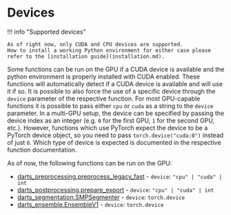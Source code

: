# Devices

!!! info "Supported devices"

    As of right now, only CUDA and CPU devices are supported.
    How to install a working Python environment for either case please refer to the [installation guide](installation.md).

Some functions can be run on the GPU if a CUDA device is available and the python environment is properly installed with CUDA enabled.
These functions will automatically detect if a CUDA device is available and will use it if so.
It is possible to also force the use of a specific device through the `device` parameter of the respective function.
For most GPU-capable functions it is possible to pass either `cpu` or `cuda` as a string to the `device` parameter.
In a multi-GPU setup, the device can be specified by passing the device index as an integer (e.g. `0` for the first GPU, `1` for the second GPU, etc.).
However, functions which use PyTorch expect the device to be a PyTorch device object, so you need to pass `torch.device("cuda:0")` instead of just `0`.
Which type of device is expected is documented in the respective function documentation.

As of now, the following functions can be run on the GPU:

- [darts_preprocessing.preprocess_legacy_fast](../reference/darts_preprocessing/preprocess_legacy_fast.md) - `device`: `"cpu" | "cuda" | int`
- [darts_postprocessing.prepare_export](../reference/darts_postprocessing/prepare_export.md) - `device`: `"cpu" | "cuda" | int`
- [darts_segmentation.SMPSegmenter](../reference/darts_segmentation/SMPSegmenter.md#darts_segmentation.SMPSegmenter) - `device`: `torch.device`
- [darts_ensemble.EnsembleV1](../reference/darts_ensemble/EnsembleV1.md#darts_ensemble.EnsembleV1) - `device`: `torch.device`
